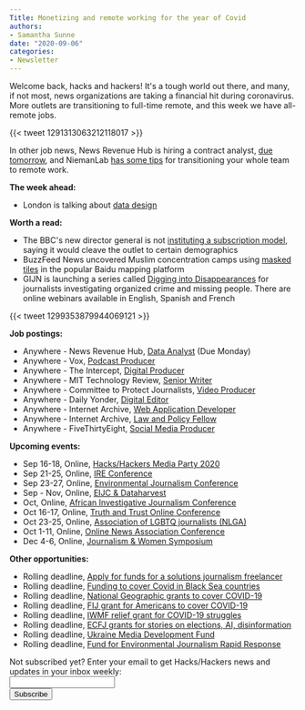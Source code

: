 ```yaml
---
Title: Monetizing and remote working for the year of Covid
authors: 
- Samantha Sunne
date: "2020-09-06"
categories:
- Newsletter
---
```


Welcome back, hacks and hackers! It's a tough world out there, and many, if not most, news organizations are taking a financial hit during coronavirus. More outlets are transitioning to full-time remote, and this week we have all-remote jobs.

{{< tweet 1291313063212118017 >}}

In other job news, News Revenue Hub is hiring a contract analyst, [due tomorrow](https://fundjournalism.org/2020/08/26/job-opening-data-analyst-contract/), and NiemanLab [has some tips](https://www.niemanlab.org/2020/08/newsrooms-can-prosper-with-remote-work-but-they-have-to-make-the-right-adjustments-first/) for transitioning your whole team to remote work.

**The week ahead:**

*   London is talking about [data design](https://www.eventbrite.co.uk/e/hackshackers-london-september-2020-meetup-tickets-92686691389)

**Worth a read:**

*   The BBC's new director general is not [instituting a subscription model](https://www.niemanlab.org/2020/09/new-bbc-director-general-warns-of-existential-threats-and-staff-sharing-opinions-on-social-media/?utm_source=Weekly+Lab+email+list&utm_campaign=60fdd417a9-weeklylabemail&utm_medium=email&utm_term=0_8a261fca99-60fdd417a9-396331065), saying it would cleave the outlet to certain demographics
*   BuzzFeed News uncovered Muslim concentration camps using [masked tiles](https://www.buzzfeednews.com/article/alison_killing/satellite-images-investigation-xinjiang-detention-camps) in the popular Baidu mapping platform
*   GIJN is launching a series called [Digging into Disappearances](https://gijn.org/2020/08/24/digging-into-disappearances-organized-crime-and-missing-people/?mc_cid=fc5f96f4ac&mc_eid=527b5eb6fb) for journalists investigating organized crime and missing people. There are online webinars available in English, Spanish and French

{{< tweet 1299353879944069121 >}}

**Job postings:**

*   Anywhere - News Revenue Hub, [Data Analyst](https://fundjournalism.org/2020/08/26/job-opening-data-analyst-contract/) (Due Monday)
*   Anywhere - Vox, [Podcast Producer](https://boards.greenhouse.io/voxmedia/jobs/2312857?gh_jid=2312857)
*   Anywhere - The Intercept, [Digital Producer](https://boards.greenhouse.io/firstlookmedia/jobs/2312382)
*   Anywhere - MIT Technology Review, [Senior Writer](https://www.technologyreview.com/job/senior-writer-tech-policy/)
*   Anywhere - Committee to Protect Journalists, [Video Producer](https://cpj.org/about/jobs/)
*   Anywhere - Daily Yonder, [Digital Editor](https://docs.google.com/document/d/1lzSro53CzoJduEDtAWSdrvMO59O1H1INKzv1TY2jGdE/edit)
*   Anywhere - Internet Archive, [Web Application Developer](https://archive.org/about/jobs.php)
*   Anywhere - Internet Archive, [Law and Policy Fellow](https://archive.org/about/jobs.php)
*   Anywhere - FiveThirtyEight, [Social Media Producer](https://fivethirtyeight.com/features/were-hiring-a-part-time-social-media-producer/)

**Upcoming events:**

*   Sep 16-18, Online, [Hacks/Hackers Media Party 2020](https://www.meetup.com/HacksHackersBA/events/272055399/)
*   Sep 21-25, Online, [IRE Conference](https://www.ire.org/events-and-training/event/4125)
*   Sep 23-27, Online, [Environmental Journalism Conference](https://conference.sej.org)
*   Sep - Nov, Online, [EIJC & Dataharvest](https://dataharvest.eu/)
*   Oct, Online, [African Investigative Journalism Conference](https://journalism.co.za/aijc/)
*   Oct 16-17, Online, [Truth and Trust Online Conference](https://truthandtrustonline.com)
*   Oct 23-25, Online, [Association of LGBTQ journalists (NLGA)](https://www.nlgja.org/2020/)
*   Oct 1-11, Online, [Online News Association Conference](https://journalists.org/conference/)
*   Dec 4-6, Online, [Journalism & Women Symposium](https://jaws.org/conference/)

**Other opportunities:**

*   Rolling deadline, [Apply for funds for a solutions journalism freelancer](https://sojoexchange.squarespace.com/win-support-for-a-sojo-freelancer)
*   Rolling deadline, [Funding to cover Covid in Black Sea countries](https://www.gmfus.org/program/black-sea-trust-regional-cooperation)
*   Rolling deadline, [National Geographic grants to cover COVID-19](https://twitter.com/BradfordPearson/status/1243680491208925184?s=19)
*   Rolling deadline, [FIJ grant for Americans to cover COVID-19](https://investigate.submittable.com/submit/163797/coronavirus-rolling-grant-for-u-s-freelancers)
*   Rolling deadline, [IWMF relief grant for COVID-19 struggles](https://iwmf.submittable.com/submit/41e7f7ce-db40-4ff6-873f-e24450e27497/journalism-relief-fund-english)
*   Rolling deadline, [ECFJ grants for stories on elections, AI, disinformation](https://www.eyebeam.org/eyebeam-center-for-the-future-of-journalism/)
*   Rolling deadline, [Ukraine Media Development Fund](http://ijnet.org/en/opportunities/media-development-grants-available-ukraine)
*   Rolling deadline, [Fund for Environmental Journalism Rapid Response](https://www.sej.org/initiatives/fund-for-environmental-journalism)

<div id="mc_embed_signup"><form id="mc-embedded-subscribe-form" class="validate" action="//hackshackers.us1.list-manage.com/subscribe/post?u=c56f2e53d5ed6ef87f8aaa75c&amp;id=fb2bc6f10b" method="post" name="mc-embedded-subscribe-form" novalidate="" target="_blank">

<div id="mc_embed_signup_scroll">

<div class="mc-field-group"><label for="mce-EMAIL">Not subscribed yet? Enter your email to get Hacks/Hackers news and updates in your inbox weekly:  </label></div>

<div class="mc-field-group"><input id="mce-EMAIL" class="required email" name="EMAIL" type="email" value="" /></div>

<!-- real people should not fill this in and expect good things - do not remove this or risk form bot signups-->

<div style="position: absolute; left: -5000px;"><input tabindex="-1" name="b_c56f2e53d5ed6ef87f8aaa75c_fb2bc6f10b" type="text" value="" /></div>

<div class="clear"><input id="mc-embedded-subscribe" class="button" name="subscribe" type="submit" value="Subscribe" /></div>

</div>

</form></div>

<!--End mc_embed_signup-->

<meta name="twitter:card" content="summary">

<meta name="twitter:image:src" content="https://hackshackers.com/content-images/about/hackshackers_logomark.png">
